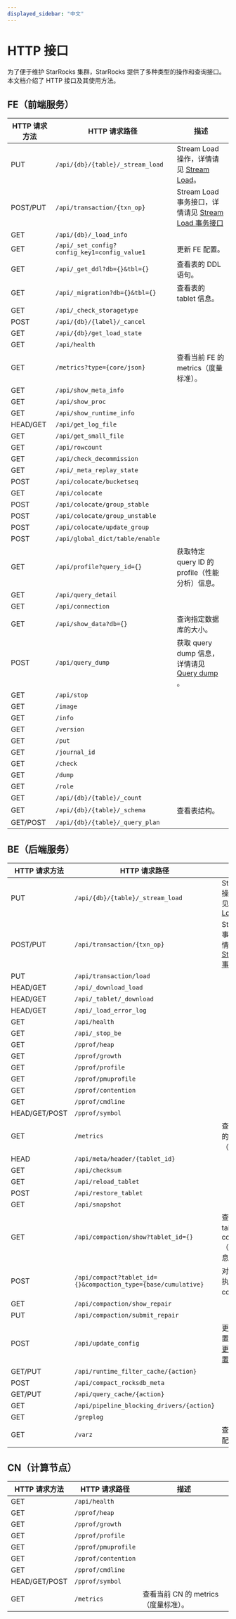 ```yaml
---
displayed_sidebar: "中文"
---
```


# HTTP 接口

为了便于维护 StarRocks 集群，StarRocks 提供了多种类型的操作和查询接口。本文档介绍了 HTTP 接口及其使用方法。

## FE（前端服务）

| HTTP 请求方法       | HTTP 请求路径                                                   | 描述                                                                                                                |
|------------------|--------------------------------------------------------------|--------------------------------------------------------------------------------------------------------------------|
| PUT              | `/api/{db}/{table}/_stream_load`                             | Stream Load 操作，详情请见 [Stream Load](../loading/StreamLoad.md)。                           |
| POST/PUT         | `/api/transaction/{txn_op}`                                  | Stream Load 事务接口，详情请见 [Stream Load 事务接口](../loading/Stream_Load_transaction_interface.md) |
| GET              | `/api/{db}/_load_info`                                       | |
| GET              | `/api/_set_config?config_key1=config_value1`                 | 更新 FE 配置。                                                                                                     |
| GET              | `/api/_get_ddl?db={}&tbl={}`                                 | 查看表的 DDL 语句。                                                                                               |
| GET              | `/api/_migration?db={}&tbl={}`                               | 查看表的 tablet 信息。                                                                                           |
| GET              | `/api/_check_storagetype`                                    | |
| POST             | `/api/{db}/{label}/_cancel`                                  | |
| GET              | `/api/{db}/get_load_state`                                   | |
| GET              | `/api/health`                                                 | |
| GET              | `/metrics?type={core/json}`                                  | 查看当前 FE 的 metrics（度量标准）。                                                                             |
| GET              | `/api/show_meta_info`                                        | |
| GET              | `/api/show_proc`                                             | |
| GET              | `/api/show_runtime_info`                                     | |
| HEAD/GET         | `/api/get_log_file`                                           | |
| GET              | `/api/get_small_file`                                        | |
| GET              | `/api/rowcount`                                              | |
| GET              | `/api/check_decommission`                                    | |
| GET              | `/api/_meta_replay_state`                                    | |
| POST             | `/api/colocate/bucketseq`                                    | |
| GET              | `/api/colocate`                                              | |
| POST             | `/api/colocate/group_stable`                                 | |
| POST             | `/api/colocate/group_unstable`                               | |
| POST             | `/api/colocate/update_group`                                 | |
| POST             | `/api/global_dict/table/enable`                              | |
| GET              | `/api/profile?query_id={}`                                   | 获取特定 query ID 的 profile（性能分析）信息。                                                                  |
| GET              | `/api/query_detail`                                          | |
| GET              | `/api/connection`                                            | |
| GET              | `/api/show_data?db={}`                                       | 查询指定数据库的大小。                                                                                           |
| POST             | `/api/query_dump`                                            | 获取 query dump 信息，详情请见 [Query dump](../faq/Dump_query.md) 。                  |
| GET              | `/api/stop`                                                  | |
| GET              | `/image`                                                     | |
| GET              | `/info`                                                      | |
| GET              | `/version`                                                   | |
| GET              | `/put`                                                       | |
| GET              | `/journal_id`                                                | |
| GET              | `/check`                                                     | |
| GET              | `/dump`                                                      | |
| GET              | `/role`                                                      | |
| GET              | `/api/{db}/{table}/_count`                                   | |
| GET              | `/api/{db}/{table}/_schema`                                  | 查看表结构。                                                                                                     |
| GET/POST         | `/api/{db}/{table}/_query_plan`                              | |

## BE（后端服务）

| HTTP 请求方法       | HTTP 请求路径                                                   | 描述                                                                                                                |
|------------------|--------------------------------------------------------------|--------------------------------------------------------------------------------------------------------------------|
| PUT              | `/api/{db}/{table}/_stream_load`                             | Stream Load 操作，详情请见 [Stream Load](../loading/StreamLoad.md)                       |
| POST/PUT         | `/api/transaction/{txn_op}`                                  | Stream Load 事务接口，详情请见 [Stream Load 事务接口](../loading/Stream_Load_transaction_interface.md) |
| PUT              | `/api/transaction/load`                                      | |
| HEAD/GET         | `/api/_download_load`                                        | |
| HEAD/GET         | `/api/_tablet/_download`                                     | |
| HEAD/GET         | `/api/_load_error_log`                                       | |
| GET              | `/api/health`                                                | |
| GET              | `/api/_stop_be`                                              | |
| GET              | `/pprof/heap`                                                | |
| GET              | `/pprof/growth`                                              | |
| GET              | `/pprof/profile`                                             | |
| GET              | `/pprof/pmuprofile`                                          | |
| GET              | `/pprof/contention`                                          | |
| GET              | `/pprof/cmdline`                                             | |
| HEAD/GET/POST    | `/pprof/symbol`                                              | |
| GET              | `/metrics`                                                   | 查看当前 BE 的 metrics（度量标准）。                                                                               |
| HEAD             | `/api/meta/header/{tablet_id}`                               | |
| GET              | `/api/checksum`                                              | |
| GET              | `/api/reload_tablet`                                         | |
| POST             | `/api/restore_tablet`                                        | |
| GET              | `/api/snapshot`                                              | |
| GET              | `/api/compaction/show?tablet_id={}`                          | 查看指定 tablet 的 compaction（压缩）信息。                                                                     |
| POST             | `/api/compact?tablet_id={}&compaction_type={base/cumulative}`| 对指定 tablet 执行手动 compaction。                                                                               |
| GET              | `/api/compaction/show_repair`                                | |
| PUT              | `/api/compaction/submit_repair`                              | |
| POST             | `/api/update_config`                                         | 更新 BE 配置，详情请见 [更新 BE 配置](../administration/Configuration.md#be-配置项)。              |
| GET/PUT          | `/api/runtime_filter_cache/{action}`                         | |
| POST             | `/api/compact_rocksdb_meta`                                  | |
| GET/PUT          | `/api/query_cache/{action}`                                  | |
| GET              | `/api/pipeline_blocking_drivers/{action}`                    | |
| GET              | `/greplog`                                                   | |
| GET              | `/varz`                                                      | 查看当前 BE 配置。                                                                                                |

## CN（计算节点）

| HTTP 请求方法       | HTTP 请求路径                                                   | 描述                                                                                                                |
|------------------|--------------------------------------------------------------|--------------------------------------------------------------------------------------------------------------------|
| GET              | `/api/health`                                                | |
| GET              | `/pprof/heap`                                                | |
| GET              | `/pprof/growth`                                              | |
| GET              | `/pprof/profile`                                             | |
| GET              | `/pprof/pmuprofile`                                          | |
| GET              | `/pprof/contention`                                          | |
| GET              | `/pprof/cmdline`                                             | |
| HEAD/GET/POST    | `/pprof/symbol`                                              | |
| GET              | `/metrics`                                                   | 查看当前 CN 的 metrics（度量标准）。                                                                               |
